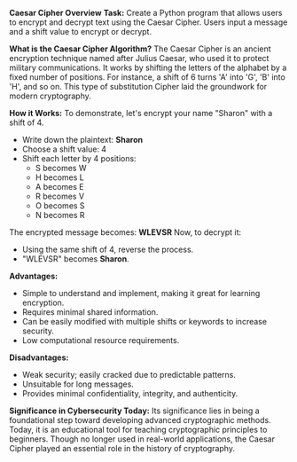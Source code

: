 **Caesar Cipher Overview**
**Task:** Create a Python program that allows users to encrypt and decrypt text using the Caesar Cipher. Users input a message and a shift value to encrypt or decrypt.

**What is the Caesar Cipher Algorithm?**
The Caesar Cipher is an ancient encryption technique named after Julius Caesar, who used it to protect military communications. 
It works by shifting the letters of the alphabet by a fixed number of positions. 
For instance, a shift of 6 turns 'A' into 'G', 'B' into 'H', and so on. This type of substitution Cipher laid the groundwork for modern cryptography.

**How it Works:**
To demonstrate, let's encrypt your name "Sharon" with a shift of 4.

- Write down the plaintext: **Sharon**
- Choose a shift value: 4
- Shift each letter by 4 positions:
   - S becomes W
   - H becomes L
   - A becomes E
   - R becomes V
   - O becomes S
   - N becomes R

The encrypted message becomes: **WLEVSR**
Now, to decrypt it:
- Using the same shift of 4, reverse the process.
- "WLEVSR" becomes **Sharon**.

**Advantages:**
- Simple to understand and implement, making it great for learning encryption.
- Requires minimal shared information.
- Can be easily modified with multiple shifts or keywords to increase security.
- Low computational resource requirements.

**Disadvantages:**
- Weak security; easily cracked due to predictable patterns.
- Unsuitable for long messages.
- Provides minimal confidentiality, integrity, and authenticity.

**Significance in Cybersecurity Today:**
Its significance lies in being a foundational step toward developing advanced cryptographic methods. 
Today, it is an educational tool for teaching cryptographic principles to beginners.
Though no longer used in real-world applications, the Caesar Cipher played an essential role in the history of cryptography. 
